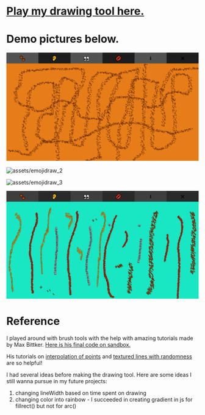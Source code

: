 # [Play my drawing tool here.](https://emojidraw.netlify.app/)

# Demo pictures below.

![assets/emojidraw_1](assets/emojidraw_1.png)

![assets/emojidraw_2](assets/emojidraw_2.png)

![assets/emojidraw_3](assets/emojidraw_3.png)

![assets/emojidraw_4](assets/emojidraw_4.png)
# Reference

I played around with brush tools with the help with amazing tutorials made by Max Bittker. [Here is his final code on sandbox.](https://codesandbox.io/s/interpolated-lines-checkpoint-zgu34) 

His tutorials on [interpolation of points](https://www.loom.com/share/9ca841dcfc85445eb10a0f4a1c4888e6) and [textured lines with randomness](https://www.loom.com/share/1f91ad1b928144c88951bf0dd307ffca) are so helpful! 

I had several ideas before making the drawing tool. Here are some ideas I still wanna pursue in my future projects:

1. changing lineWidth based on time spent on drawing
2. changing color into rainbow - I succeeded in creating gradient in js for fillrect() but not for arc()